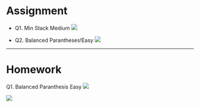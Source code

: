 # Assignment
 
- Q1. Min Stack Medium   [![](https://img.shields.io/badge/-MEDIUM-yellow)]()

- Q2. Balanced Parantheses!Easy   [![](https://img.shields.io/badge/-EASY-green)]()


*** 

# Homework
 
Q1. Balanced Paranthesis Easy   [![](https://img.shields.io/badge/-EASY-green)]()


[![](https://img.shields.io/badge/github-blue?style=for-the-badge)](https://github.com/pashmash372)
